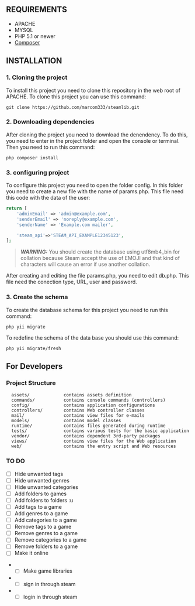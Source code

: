 REQUIREMENTS
------------

* APACHE
* MYSQL
* PHP 5.1 or newer
* [Composer](http://getcomposer.org/)

INSTALLATION
------------

### 1. Cloning the project

To install this project you need to clone this repository in the web root of APACHE. To clone this project you can use this command:

~~~
git clone https://github.com/marcom333/steamlib.git
~~~

### 2. Downloading dependencies

After cloning the project you need to download the denendency. To do this, you need to enter in the project folder and open the console or terminal. Then you need to run this command:

~~~
php composer install
~~~

### 3. configuring project

To configure this project you need to open the folder config. In this folder you need to create a new 
file with the name of params.php. This file need this code with the data of the user:

```php
return [
    'adminEmail' => 'admin@example.com',
    'senderEmail' => 'noreply@example.com',
    'senderName' => 'Example.com mailer',

    'steam_api'=>'STEAM_API_EXAMPLE12345123',
];
```
> **_WARNING:_**  You should create the database using utf8mb4_bin for collation because Steam accept 
    the use of EMOJI and that kind of characters will cause an error if use another collation.


After creating and editing the file params.php, you need to edit db.php. This file need the conection type,
URL, user and password. 

### 3. Create the schema

To create the database schema for this project you need to run this command:

~~~
php yii migrate
~~~

To redefine the schema of the data base you should use this command:

~~~
php yii migrate/fresh
~~~

For Developers
-------------------

### Project Structure

      assets/             contains assets definition
      commands/           contains console commands (controllers)
      config/             contains application configurations
      controllers/        contains Web controller classes
      mail/               contains view files for e-mails
      models/             contains model classes
      runtime/            contains files generated during runtime
      tests/              contains various tests for the basic application
      vendor/             contains dependent 3rd-party packages
      views/              contains view files for the Web application
      web/                contains the entry script and Web resources


### TO DO

* [ ] Hide unwanted tags
* [ ] Hide unwanted genres
* [ ] Hide unwanted categories
* [ ] Add folders to games
* [ ] Add folders to folders :u
* [ ] Add tags to a game
* [ ] Add genres to a game
* [ ] Add categories to a game
* [ ] Remove tags to a game
* [ ] Remove genres to a game
* [ ] Remove categories to a game
* [ ] Remove folders to a game
* [ ] Make it online
* * [ ] Make game libraries
* * [ ] sign in through steam
* * [ ] login in through steam